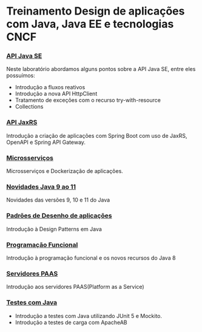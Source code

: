 # Treinamento Design de aplicações com Java, Java EE e tecnologias CNCF
### [API Java SE](./API%20Java%20SE)

Neste laboratório abordamos alguns pontos sobre a API Java SE, entre eles possuímos:

* Introdução a fluxos reativos
* Introdução a nova API HttpClient
* Tratamento de exceções com o recurso try-with-resource
* Collections



### [API JaxRS](./Api%20JaxRS)

Introdução a criação de aplicações com Spring Boot com uso de JaxRS, OpenAPI e Spring API Gateway.



### [Microsserviços](./Microsservicos)

Microsserviços e Dockerização de aplicações.



### [Novidades Java 9 ao 11](./Novidades%20Java)

Novidades das versões 9, 10 e 11 do Java



### [Padrões de Desenho de aplicações](./Padroes%20de%20Desenho)

Introdução à Design Patterns em Java



### [Programação Funcional](./Programacao%20Funcional)

Introdução à programação funcional e os novos recursos do Java 8



### [Servidores PAAS](./ServidoresPAAS)

Introdução aos servidores PAAS(Platform as a Service)



### [Testes com Java](./Testes%20com%20Java)

* Introdução a testes com Java utilizando JUnit 5 e Mockito.
* Introdução a testes de carga com ApacheAB



